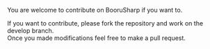 You are welcome to contribute on BooruSharp if you want to.

If you want to contribute, please fork the repository and work on the develop branch.<br/>
Once you made modifications feel free to make a pull request.
